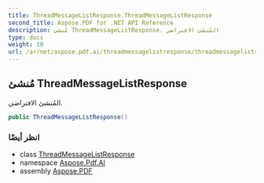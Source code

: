 ```yaml
---
title: ThreadMessageListResponse.ThreadMessageListResponse
second_title: Aspose.PDF for .NET API Reference
description: مُنشئ ThreadMessageListResponse. المُنشئ الافتراضي
type: docs
weight: 10
url: /ar/net/aspose.pdf.ai/threadmessagelistresponse/threadmessagelistresponse/
---
```

## مُنشئ ThreadMessageListResponse

المُنشئ الافتراضي.

```csharp
public ThreadMessageListResponse()
```

### انظر أيضًا

* class [ThreadMessageListResponse](../)
* namespace [Aspose.Pdf.AI](../../../aspose.pdf.ai/)
* assembly [Aspose.PDF](../../../)